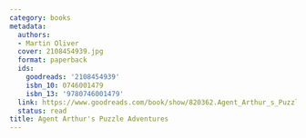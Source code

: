 ```yaml
---
category: books
metadata:
  authors:
  - Martin Oliver
  cover: 2108454939.jpg
  format: paperback
  ids:
    goodreads: '2108454939'
    isbn_10: 0746001479
    isbn_13: '9780746001479'
  link: https://www.goodreads.com/book/show/820362.Agent_Arthur_s_Puzzle_Adventures
  status: read
title: Agent Arthur's Puzzle Adventures
---
```

